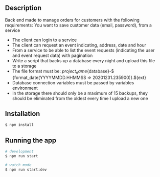 

## Description

Back end made to manage orders for
customers with the following requirements:
You want to save customer data (email, password), from a service
- The client can login to a service
- The client can request an event indicating, address, date and
hour
- From a service to be able to list the event requests (indicating the
user and event request data) with pagination
- Write a script that backs up a database every night and
upload this file to a storage
- The file format must be: ${project_name}${database}-$
{format_date(YYYYMMDD.HHMMSS => 20201231.235900)}.${ext}
- Database connection variables must be passed by variables
environment
- In the storage there should only be a maximum of 15 backups, they should be eliminated
from the oldest every time I upload a new one

## Installation

```bash
$ npm install
```

## Running the app

```bash
# development
$ npm run start

# watch mode
$ npm run start:dev
```
